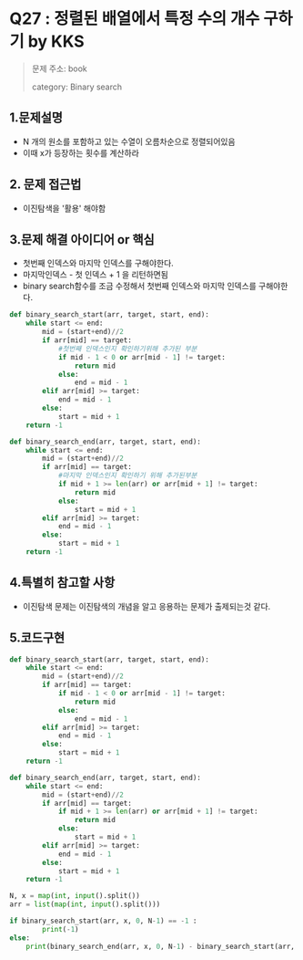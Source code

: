 # Q27 : 정렬된 배열에서 특정 수의 개수 구하기 by KKS
> 문제 주소: book
> 
> category: Binary search

## 1.문제설명
- N 개의 원소를 포함하고 있는 수열이 오름차순으로 정렬되어있음
- 이때 x가 등장하는 횟수를 계산하라
## 2. 문제 접근법 
- 이진탐색을 '활용' 해야함
## 3.문제 해결 아이디어 or 핵심
- 첫번째 인덱스와 마지막 인덱스를 구해야한다.
- 마지막인덱스 - 첫 인덱스 + 1 을 리턴하면됨
- binary search함수를 조금 수정해서 첫번째 인덱스와 마지막 인덱스를 구해야한다.
```python
def binary_search_start(arr, target, start, end):
    while start <= end:
        mid = (start+end)//2
        if arr[mid] == target:
            #첫번째 인덱스인지 확인하기위해 추가된 부분
            if mid - 1 < 0 or arr[mid - 1] != target:
                return mid
            else:
                end = mid - 1
        elif arr[mid] >= target:
            end = mid - 1
        else:
            start = mid + 1
    return -1

def binary_search_end(arr, target, start, end):
    while start <= end:
        mid = (start+end)//2
        if arr[mid] == target:
            #마지막 인덱스인지 확인하기 위해 추가된부분
            if mid + 1 >= len(arr) or arr[mid + 1] != target:
                return mid
            else:
                start = mid + 1
        elif arr[mid] >= target:
            end = mid - 1
        else:
            start = mid + 1
    return -1
```

## 4.특별히 참고할 사항
- 이진탐색 문제는 이진탐색의 개념을 알고 응용하는 문제가 출제되는것 같다.

## 5.코드구현
``` python
def binary_search_start(arr, target, start, end):
    while start <= end:
        mid = (start+end)//2
        if arr[mid] == target:
            if mid - 1 < 0 or arr[mid - 1] != target:
                return mid
            else:
                end = mid - 1
        elif arr[mid] >= target:
            end = mid - 1
        else:
            start = mid + 1
    return -1

def binary_search_end(arr, target, start, end):
    while start <= end:
        mid = (start+end)//2
        if arr[mid] == target:
            if mid + 1 >= len(arr) or arr[mid + 1] != target:
                return mid
            else:
                start = mid + 1
        elif arr[mid] >= target:
            end = mid - 1
        else:
            start = mid + 1
    return -1

N, x = map(int, input().split())
arr = list(map(int, input().split()))

if binary_search_start(arr, x, 0, N-1) == -1 :
        print(-1)
else:
    print(binary_search_end(arr, x, 0, N-1) - binary_search_start(arr, x, 0, N-1) + 1)
```
